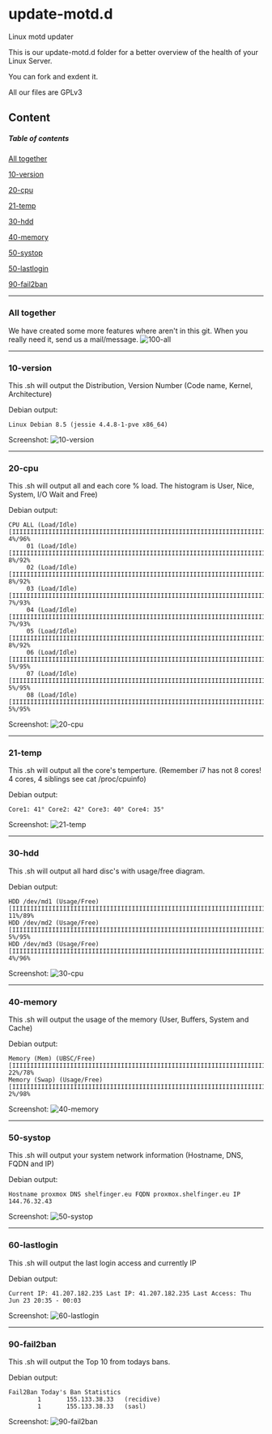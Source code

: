 # update-motd.d
Linux motd updater

This is our update-motd.d folder for a better overview of the health of your Linux Server.

You can fork and exdent it.

All our files are GPLv3

## Content

##### Table of contents
[All together](https://github.com/SHelfinger/update-motd.d#all-together)

[10-version](https://github.com/SHelfinger/update-motd.d#10-version)

[20-cpu](https://github.com/SHelfinger/update-motd.d#20-cpu)

[21-temp](https://github.com/SHelfinger/update-motd.d#21-temp)

[30-hdd](https://github.com/SHelfinger/update-motd.d#30-hdd)

[40-memory](https://github.com/SHelfinger/update-motd.d#40-memory)

[50-systop](https://github.com/SHelfinger/update-motd.d#50-systop)

[50-lastlogin](https://github.com/SHelfinger/update-motd.d#60-lastlogin)

[90-fail2ban](https://github.com/SHelfinger/update-motd.d#90-fail2ban)


---
### All together
We have created some more features where aren't in this git. When you really need it, send us a mail/message.
![100-all](https://raw.githubusercontent.com/SHelfinger/update-motd.d/master/images/100-all.png "100-all")

---
### 10-version
This .sh will output the Distribution, Version Number (Code name, Kernel, Architecture)

Debian output:
```shell
Linux Debian 8.5 (jessie 4.4.8-1-pve x86_64)
```

Screenshot:
![10-version](https://raw.githubusercontent.com/SHelfinger/update-motd.d/master/images/10-version.png "10-version")

---
### 20-cpu
This .sh will output all and each core % load. The histogram is User, Nice, System, I/O Wait and Free)

Debian output:
```shell
CPU ALL (Load/Idle) [IIIIIIIIIIIIIIIIIIIIIIIIIIIIIIIIIIIIIIIIIIIIIIIIIIIIIIIIIIIIIIIIIIIIIIIIIIIIIIIIIIIIIIIIIIIIIIIIIIII] 4%/96%
     01 (Load/Idle) [IIIIIIIIIIIIIIIIIIIIIIIIIIIIIIIIIIIIIIIIIIIIIIIIIIIIIIIIIIIIIIIIIIIIIIIIIIIIIIIIIIIIIIIIIIIIIIIIIIII] 8%/92%
     02 (Load/Idle) [IIIIIIIIIIIIIIIIIIIIIIIIIIIIIIIIIIIIIIIIIIIIIIIIIIIIIIIIIIIIIIIIIIIIIIIIIIIIIIIIIIIIIIIIIIIIIIIIIIII] 8%/92%
     03 (Load/Idle) [IIIIIIIIIIIIIIIIIIIIIIIIIIIIIIIIIIIIIIIIIIIIIIIIIIIIIIIIIIIIIIIIIIIIIIIIIIIIIIIIIIIIIIIIIIIIIIIIIIII] 7%/93%
     04 (Load/Idle) [IIIIIIIIIIIIIIIIIIIIIIIIIIIIIIIIIIIIIIIIIIIIIIIIIIIIIIIIIIIIIIIIIIIIIIIIIIIIIIIIIIIIIIIIIIIIIIIIIIII] 7%/93%
     05 (Load/Idle) [IIIIIIIIIIIIIIIIIIIIIIIIIIIIIIIIIIIIIIIIIIIIIIIIIIIIIIIIIIIIIIIIIIIIIIIIIIIIIIIIIIIIIIIIIIIIIIIIIIII] 8%/92%
     06 (Load/Idle) [IIIIIIIIIIIIIIIIIIIIIIIIIIIIIIIIIIIIIIIIIIIIIIIIIIIIIIIIIIIIIIIIIIIIIIIIIIIIIIIIIIIIIIIIIIIIIIIIIIII] 5%/95%
     07 (Load/Idle) [IIIIIIIIIIIIIIIIIIIIIIIIIIIIIIIIIIIIIIIIIIIIIIIIIIIIIIIIIIIIIIIIIIIIIIIIIIIIIIIIIIIIIIIIIIIIIIIIIIII] 5%/95%
     08 (Load/Idle) [IIIIIIIIIIIIIIIIIIIIIIIIIIIIIIIIIIIIIIIIIIIIIIIIIIIIIIIIIIIIIIIIIIIIIIIIIIIIIIIIIIIIIIIIIIIIIIIIIIII] 5%/95%
```

Screenshot:
![20-cpu](https://raw.githubusercontent.com/SHelfinger/update-motd.d/master/images/20-cpu.png "20-cpu")

---
### 21-temp
This .sh will output all the core's temperture. (Remember i7 has not 8 cores! 4 cores, 4 siblings see cat /proc/cpuinfo)

Debian output: 
```shell
Core1: 41° Core2: 42° Core3: 40° Core4: 35°
```

Screenshot:
![21-temp](https://raw.githubusercontent.com/SHelfinger/update-motd.d/master/images/21-temp.png "21-temp")

---
### 30-hdd
This .sh will output all hard disc's with usage/free diagram.

Debian output:
```shell
HDD /dev/md1 (Usage/Free) [IIIIIIIIIIIIIIIIIIIIIIIIIIIIIIIIIIIIIIIIIIIIIIIIIIIIIIIIIIIIIIIIIIIIIIIIIIIIIIIIIIIIIIIIIIIIIIIIIIII] 11%/89%
HDD /dev/md2 (Usage/Free) [IIIIIIIIIIIIIIIIIIIIIIIIIIIIIIIIIIIIIIIIIIIIIIIIIIIIIIIIIIIIIIIIIIIIIIIIIIIIIIIIIIIIIIIIIIIIIIIIIIII] 5%/95%
HDD /dev/md3 (Usage/Free) [IIIIIIIIIIIIIIIIIIIIIIIIIIIIIIIIIIIIIIIIIIIIIIIIIIIIIIIIIIIIIIIIIIIIIIIIIIIIIIIIIIIIIIIIIIIIIIIIIIII] 4%/96%
```

Screenshot:
![30-cpu](https://raw.githubusercontent.com/SHelfinger/update-motd.d/master/images/30-hdd.png "30-hdd")

---
### 40-memory
This .sh will output the usage of the memory (User, Buffers, System and Cache)

Debian output:
```shell
Memory (Mem) (UBSC/Free) [IIIIIIIIIIIIIIIIIIIIIIIIIIIIIIIIIIIIIIIIIIIIIIIIIIIIIIIIIIIIIIIIIIIIIIIIIIIIIIIIIIIIIIIIIIIIIIIIIIII] 22%/78%
Memory (Swap) (Usage/Free) [IIIIIIIIIIIIIIIIIIIIIIIIIIIIIIIIIIIIIIIIIIIIIIIIIIIIIIIIIIIIIIIIIIIIIIIIIIIIIIIIIIIIIIIIIIIIIIIIIIII] 2%/98%
```

Screenshot:
![40-memory](https://raw.githubusercontent.com/SHelfinger/update-motd.d/master/images/40-memory.png "40-memory")

---
### 50-systop
This .sh will output your system network information (Hostname, DNS, FQDN and IP)

Debian output:
```shell
Hostname proxmox DNS shelfinger.eu FQDN proxmox.shelfinger.eu IP 144.76.32.43
```

Screenshot:
![50-systop](https://raw.githubusercontent.com/SHelfinger/update-motd.d/master/images/50-systop.png "50-systop")

---
### 60-lastlogin
This .sh will output the last login access and currently IP

Debian output:
```shell
Current IP: 41.207.182.235 Last IP: 41.207.182.235 Last Access: Thu Jun 23 20:35 - 00:03
```

Screenshot:
![60-lastlogin](https://raw.githubusercontent.com/SHelfinger/update-motd.d/master/images/60-lastlogin.png "60-lastlogin")

---
### 90-fail2ban
This .sh will output the Top 10 from todays bans.

Debian output:
```shell
Fail2Ban Today's Ban Statistics
        1       155.133.38.33   (recidive)
        1       155.133.38.33   (sasl)
```

Screenshot:
![90-fail2ban](https://raw.githubusercontent.com/SHelfinger/update-motd.d/master/images/90-fail2ban.png "90-fail2ban")
